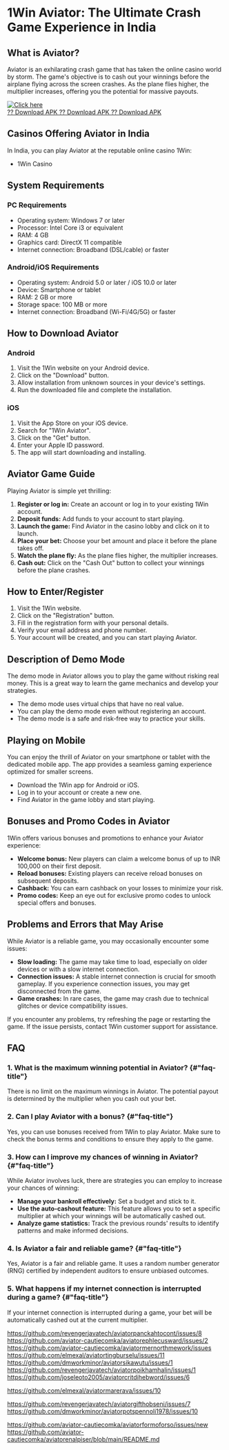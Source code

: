 # 1Win Aviator: The Ultimate Crash Game Experience in India

## What is Aviator?

Aviator is an exhilarating crash game that has taken the online casino
world by storm. The game\'s objective is to cash out your winnings
before the airplane flying across the screen crashes. As the plane flies
higher, the multiplier increases, offering you the potential for massive
payouts.

[![Click
here](https://readscoops.com/wp-content/uploads/2023/03/Readscoop-aviator-1-1.jpg)](https://traff.sbs/deff)\
[?? Download APK ?? Download APK ?? Download
APK](https://traff.sbs/deff)

## Casinos Offering Aviator in India

In India, you can play Aviator at the reputable online casino 1Win:

-   1Win Casino

## System Requirements

### PC Requirements

-   Operating system: Windows 7 or later
-   Processor: Intel Core i3 or equivalent
-   RAM: 4 GB
-   Graphics card: DirectX 11 compatible
-   Internet connection: Broadband (DSL/cable) or faster

### Android/iOS Requirements

-   Operating system: Android 5.0 or later / iOS 10.0 or later
-   Device: Smartphone or tablet
-   RAM: 2 GB or more
-   Storage space: 100 MB or more
-   Internet connection: Broadband (Wi-Fi/4G/5G) or faster

## How to Download Aviator

### Android

1.  Visit the 1Win website on your Android device.
2.  Click on the "Download" button.
3.  Allow installation from unknown sources in your device\'s settings.
4.  Run the downloaded file and complete the installation.

### iOS

1.  Visit the App Store on your iOS device.
2.  Search for "1Win Aviator".
3.  Click on the "Get" button.
4.  Enter your Apple ID password.
5.  The app will start downloading and installing.

## Aviator Game Guide

Playing Aviator is simple yet thrilling:

1.  **Register or log in:** Create an account or log in to your existing
    1Win account.
2.  **Deposit funds:** Add funds to your account to start playing.
3.  **Launch the game:** Find Aviator in the casino lobby and click on
    it to launch.
4.  **Place your bet:** Choose your bet amount and place it before the
    plane takes off.
5.  **Watch the plane fly:** As the plane flies higher, the multiplier
    increases.
6.  **Cash out:** Click on the "Cash Out" button to collect your
    winnings before the plane crashes.

## How to Enter/Register

1.  Visit the 1Win website.
2.  Click on the "Registration" button.
3.  Fill in the registration form with your personal details.
4.  Verify your email address and phone number.
5.  Your account will be created, and you can start playing Aviator.

## Description of Demo Mode

The demo mode in Aviator allows you to play the game without risking
real money. This is a great way to learn the game mechanics and develop
your strategies.

-   The demo mode uses virtual chips that have no real value.
-   You can play the demo mode even without registering an account.
-   The demo mode is a safe and risk-free way to practice your skills.

## Playing on Mobile

You can enjoy the thrill of Aviator on your smartphone or tablet with
the dedicated mobile app. The app provides a seamless gaming experience
optimized for smaller screens.

-   Download the 1Win app for Android or iOS.
-   Log in to your account or create a new one.
-   Find Aviator in the game lobby and start playing.

## Bonuses and Promo Codes in Aviator

1Win offers various bonuses and promotions to enhance your Aviator
experience:

-   **Welcome bonus:** New players can claim a welcome bonus of up to
    INR 100,000 on their first deposit.
-   **Reload bonuses:** Existing players can receive reload bonuses on
    subsequent deposits.
-   **Cashback:** You can earn cashback on your losses to minimize your
    risk.
-   **Promo codes:** Keep an eye out for exclusive promo codes to unlock
    special offers and bonuses.

## Problems and Errors that May Arise

While Aviator is a reliable game, you may occasionally encounter some
issues:

-   **Slow loading:** The game may take time to load, especially on
    older devices or with a slow internet connection.
-   **Connection issues:** A stable internet connection is crucial for
    smooth gameplay. If you experience connection issues, you may get
    disconnected from the game.
-   **Game crashes:** In rare cases, the game may crash due to technical
    glitches or device compatibility issues.

If you encounter any problems, try refreshing the page or restarting the
game. If the issue persists, contact 1Win customer support for
assistance.

## FAQ

### 1. What is the maximum winning potential in Aviator? {#"faq-title"}

There is no limit on the maximum winnings in Aviator. The potential
payout is determined by the multiplier when you cash out your bet.

### 2. Can I play Aviator with a bonus? {#"faq-title"}

Yes, you can use bonuses received from 1Win to play Aviator. Make sure
to check the bonus terms and conditions to ensure they apply to the
game.

### 3. How can I improve my chances of winning in Aviator? {#"faq-title"}

While Aviator involves luck, there are strategies you can employ to
increase your chances of winning:

-   **Manage your bankroll effectively:** Set a budget and stick to it.
-   **Use the auto-cashout feature:** This feature allows you to set a
    specific multiplier at which your winnings will be automatically
    cashed out.
-   **Analyze game statistics:** Track the previous rounds\' results to
    identify patterns and make informed decisions.

### 4. Is Aviator a fair and reliable game? {#"faq-title"}

Yes, Aviator is a fair and reliable game. It uses a random number
generator (RNG) certified by independent auditors to ensure unbiased
outcomes.

### 5. What happens if my internet connection is interrupted during a game? {#"faq-title"}

If your internet connection is interrupted during a game, your bet will
be automatically cashed out at the current multiplier.

https://github.com/revengerjavatech/aviatorpanckahtocont/issues/8
https://github.com/aviator-cautiecomka/aviatorephlecusward/issues/2
https://github.com/aviator-cautiecomka/aviatormernorthmework/issues
https://github.com/elmexal/aviatortingburselu/issues/11
https://github.com/dmworkminor/aviatorsikawutu/issues/1
https://github.com/revengerjavatech/aviatorpoikhamhalin/issues/1
https://github.com/joseleoto2005/aviatorcritdihebword/issues/6

https://github.com/elmexal/aviatormarerava/issues/10

https://github.com/revengerjavatech/aviatorgifthobseni/issues/7
https://github.com/dmworkminor/aviatorpotspennoli1978/issues/10

https://github.com/aviator-cautiecomka/aviatorformoforso/issues/new
https://github.com/aviator-cautiecomka/aviatorenalpiser/blob/main/README.md
